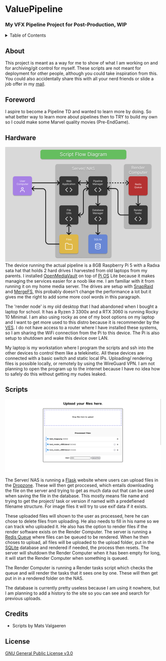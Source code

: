 # ValuePipeline

### My VFX Pipeline Project for Post-Production, WIP

<details>
<summary>Table of Contents</summary>

- [About](#about)
- [Foreword](#foreword)
- [Hardware](#hardware)
- [Scripts](#scripts)
- [Credits](#credits)
- [License](#license)

</details>

## About

This project is meant as a way for me to show of what I am working on and for archiving/git control for myself. These scripts are not meant for deployment for other people, although you could take inspiration from this. You could also accidentally share this with all your nerd friends or slide a job offer in my [mail](contact@matsvalgaeren.com).

##  Foreword

I aspire to become a Pipeline TD and wanted to learn more by doing. So what better way to learn more about pipelines then to TRY to build my own so I could make some Marvel quality movies (Pre-EndGame).

## Hardware

![vp_flowdiagram_v001](https://github.com/MatsValgaeren/ValuePipeline/blob/main/assets/images/vp_flowdiagram_v001.png)
The device running the actual pipeline is a 8GB Raspberry Pi 5 with a Radxa sata hat that holds 2 hard drives I harvested from old laptops from my parents. I installed [OpenMediaVault](https://www.openmediavault.org/) on top of [Pi OS](https://www.raspberrypi.com/software/) Lite because it makes managing the services easier for a noob like me. I am familiar with it from running it on my home media server. The drives are setup with [SnapRaid](https://github.com/amadvance/snapraid) and [MergeFS](https://github.com/trapexit/mergerfs), this probably doesn't change the performance a lot but it gives me the right to add some more cool words in this paragraph.

The 'render node' is my old desktop that I had abandoned when I bought a laptop for school. It has a Ryzen 3 3300x and a RTX 3060 is running Rocky 10 Minimal. I am also using rocky as one of my boot options on my laptop and I want to get more used to this distro because it is recommender by the [VES](https://vfxplatform.com/). I do not have access to a router where I have installed these systems, so I am sharing the WiFi connection from the Pi to this device. The Pi is also setup to shutdown and wake this device over LAN.

My laptop is my workstation where I program the scripts and ssh into the other devices to control them like a telekinetic. All these devices are connected with a basic switch and static local IPs. Uploading/ rendering files is possible locally, or remotely by using the WireGuard VPN. I am not planning to open the program up to the internet because I have no idea how to safely do this without getting my nudes leaked.

## Scripts

![vp_sitescreen_v001](https://github.com/MatsValgaeren/ValuePipeline/blob/main/assets/images/vp_sitescreen_v001.png)

The Server/ NAS is running a [Flask](https://flask.palletsprojects.com/en/stable/) website where users can upload files in the [Dropzone](https://www.dropzone.dev/). These will then get proccesed, which entails downloading the file on the server and trying to get as much data out that can be used when saving the file in the database. This mostly means file name and trying to get the project/ task or version if named with a predefiened filename structure. For image files it will try to use exif data if it exists.

These uploaded files will shown to the user as processed, here he can chose to delete files from uploading. He also needs to fill in his name so we can track who uploaded it. He also has the option to render files if the render software exists on the Render Computer. The server is running a [Redis Queue](https://redis.io/glossary/redis-queue/) where files can be queued to be rendered. When he then choses to upload, all files will be uploaded to the upload folder, put in the [SQLite](https://sqlite.org/) database and rendered if needed, the process then resets. The server will shutdown the Render Computer when it has been empty for long, it will start the Render Computer when something is queued.

The Render Computer is running a Render tasks script which checks the queue and will render the tasks that it sees one by one. These will then get put in in a rendered folder on the NAS.

The database is currently pretty useless because I am using it nowhere, but I am planning to add a history to the site so you can see and search for previous uploads.

## Credits

-   Scripts by Mats Valgaeren

## License

[GNU General Public License v3.0](LICENSE)

